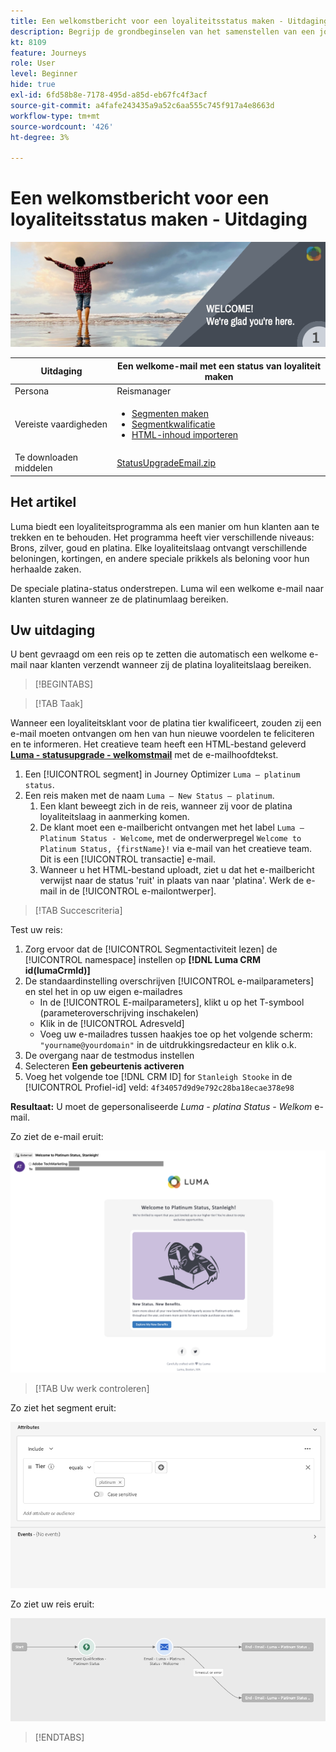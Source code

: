 ```yaml
---
title: Een welkomstbericht voor een loyaliteitsstatus maken - Uitdaging
description: Begrijp de grondbeginselen van het samenstellen van een journey in het journeycanvas.
kt: 8109
feature: Journeys
role: User
level: Beginner
hide: true
exl-id: 6fd58b8e-7178-495d-a85d-eb67fc4f3acf
source-git-commit: a4fafe243435a9a52c6aa555c745f917a4e8663d
workflow-type: tm+mt
source-wordcount: '426'
ht-degree: 3%

---
```


# Een welkomstbericht voor een loyaliteitsstatus maken - Uitdaging

![Loyalty status welkomstmail - Uitdagingsbanner](/help/challenges/assets/email-assets/luma-transactional-onboarding-1.png)

| Uitdaging | Een welkome-mail met een status van loyaliteit maken |
|---|---|
| Persona | Reismanager |
| Vereiste vaardigheden | <ul><li>[Segmenten maken](https://experienceleague.adobe.com/docs/journey-optimizer-learn/tutorials/profiles-segments-subscriptions/create-segments.html)</li> <li>[Segmentkwalificatie](https://experienceleague.adobe.com/docs/journey-optimizer-learn/tutorials/create-journeys/use-case-read-segment-qualification.html)</li><li>[HTML-inhoud importeren](https://experienceleague.adobe.com/docs/journey-optimizer-learn/tutorials/create-messages/create-emails/import-and-author-html-email-content.html)</li></ul> |
| Te downloaden middelen | [StatusUpgradeEmail.zip](/help/challenges/assets/email-assets/StatusUpgradeEmail.zip) |

## Het artikel

Luma biedt een loyaliteitsprogramma als een manier om hun klanten aan te trekken en te behouden. Het programma heeft vier verschillende niveaus: Brons, zilver, goud en platina. Elke loyaliteitslaag ontvangt verschillende beloningen, kortingen, en andere speciale prikkels als beloning voor hun herhaalde zaken.

De speciale platina-status onderstrepen. Luma wil een welkome e-mail naar klanten sturen wanneer ze de platinumlaag bereiken.

## Uw uitdaging

U bent gevraagd om een reis op te zetten die automatisch een welkome e-mail naar klanten verzendt wanneer zij de platina loyaliteitslaag bereiken.

>[!BEGINTABS]

>[!TAB Taak]

Wanneer een loyaliteitsklant voor de platina tier kwalificeert, zouden zij een e-mail moeten ontvangen om hen van hun nieuwe voordelen te feliciteren en te informeren. Het creatieve team heeft een HTML-bestand geleverd **[Luma - statusupgrade - welkomstmail](/help/challenges/assets/email-assets/StatusUpgradeEmail.zip)** met de e-mailhoofdtekst.

1. Een [!UICONTROL segment] in Journey Optimizer `Luma – platinum status`.
2. Een reis maken met de naam `Luma – New Status – platinum`.
   1. Een klant beweegt zich in de reis, wanneer zij voor de platina loyaliteitslaag in aanmerking komen.
   2. De klant moet een e-mailbericht ontvangen met het label `Luma – Platinum Status - Welcome`, met de onderwerpregel `Welcome to Platinum Status, {firstName}!` via e-mail van het creatieve team. Dit is een [!UICONTROL transactie] e-mail.
   3. Wanneer u het HTML-bestand uploadt, ziet u dat het e-mailbericht verwijst naar de status &#39;ruit&#39; in plaats van naar &#39;platina&#39;. Werk de e-mail in de [!UICONTROL e-mailontwerper].

>[!TAB Succescriteria]

Test uw reis:

1. Zorg ervoor dat de [!UICONTROL Segmentactiviteit lezen] de [!UICONTROL namespace] instellen op **[!DNL Luma CRM id(lumaCrmId)]**
2. De standaardinstelling overschrijven [!UICONTROL e-mailparameters] en stel het in op uw eigen e-mailadres
   * In de [!UICONTROL E-mailparameters], klikt u op het T-symbool (parameteroverschrijving inschakelen)
   * Klik in de [!UICONTROL Adresveld]
   * Voeg uw e-mailadres tussen haakjes toe op het volgende scherm: `"yourname@yourdomain"` in de uitdrukkingsredacteur en klik o.k.
3. De overgang naar de testmodus instellen
4. Selecteren **Een gebeurtenis activeren**
5. Voeg het volgende toe [!DNL CRM ID] for `Stanleigh Stooke` in de [!UICONTROL Profiel-id] veld: `4f34057d9d9e792c28ba18ecae378e98`

**Resultaat:** U moet de gepersonaliseerde *Luma - platina Status - Welkom* e-mail.

Zo ziet de e-mail eruit:

![Luma - statusupgrade - welkomstmail](/help/challenges/assets/status-upgrade-welcome-email.png)

>[!TAB Uw werk controleren]

Zo ziet het segment eruit:

![Luma - platina status - segment](/help/challenges/assets/c3-segment.png)

Zo ziet uw reis eruit:

![platina-status-upgrade-reis](/help/challenges/assets/journey-luma-status-upgrade.png)

>[!ENDTABS]
